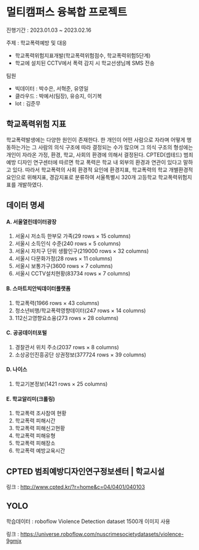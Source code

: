 # 멀티캠퍼스 융복합 프로젝트

진행기간 : 2023.01.03 ~ 2023.02.16

주제 : 학교폭력예방 및 대응
  - 학교폭력위험지표개발(학교폭력위험점수, 학교폭력위험5단계)
  - 학교에 설치된 CCTV에서 폭력 감지 시 학교선생님께 SMS 전송 

팀원 
  - 빅데이터 : 박수은, 서혁준, 유영일
  - 클라우드 : 박예서(팀장), 유승지, 이기복
  - Iot : 김준무


## **학교폭력위험 지표**
학교폭력발생에는 다양한 원인이 존재한다. 
한 개인이 어떤 사람으로 자라며 어떻게 행동하는가는 그 사람의 의식 구조에 따라 결정되는 수가 많으며 
그 의식 구조의 형성에는 개인이 자라온 가정, 환경, 학교, 사회의 환경에 의해서 결정된다. 
CPTED(셉테드) 범죄예방 디자인 연구센터에 따르면 학교 폭력은 학교 내 외부의 환경과 연관이 있다고 말하고 있다. 
따라서 학교폭력의 사회 환경적 요인에 환경지표, 학교폭력의 학교 개별환경적 요인으로 위해지표, 경감지표로 분류하여
서울특별시 320개 고등학교 학교폭력위험지표를 개발하였다. 


## **데이터 명세**
#### A. 서울열린데이터광장
1. 서울시 저소득 한부모 가족(29 rows × 15 columns)
2. 서울시 소득인식 수준(240 rows × 5 columns)
3. 서울시 자치구 단위 생활인구(219000 rows × 32 columns)
4. 서울시 다문화가정(28 rows × 11 columns)
5. 서울시 보통가구(3600 rows × 7 columns)
6. 서울시 CCTV설치현황(83734 rows × 7 columns)

#### B. 스마트치안빅데이터플랫폼
1. 학교폭력(1966 rows × 43 columns)
2. 청소년비행/학교폭력영향데이터(247 rows × 14 columns) 
3. 112신고영향요소융(273 rows × 28 columns) 

#### C. 공공데이터포털
1. 경찰관서 위치 주소(2037 rows × 8 columns) 
2. 소상공인진흥공단 상권정보(377724 rows × 39 columns)

#### D. 나이스
1. 학교기본정보(1421 rows × 25 columns)

#### E. 학교알리미(크롤링)
1. 학교폭력 조사참여 현황
2. 학교폭력 피해시간
3. 학교폭력 피해신고현황
4. 학교폭력 피해유형
5. 학교폭력 피해장소
6. 학교폭력 예방교육시간

## **CPTED 범죄예방디자인연구정보센터 | 학교시설**
링크 : http://www.cpted.kr/?r=home&c=04/0401/040103

## **YOLO**
학습데이터 : roboflow Violence Detection dataset 1500개 이미지 사용

링크 : https://universe.roboflow.com/nuscrimesocietydatasets/violence-9gmjx

